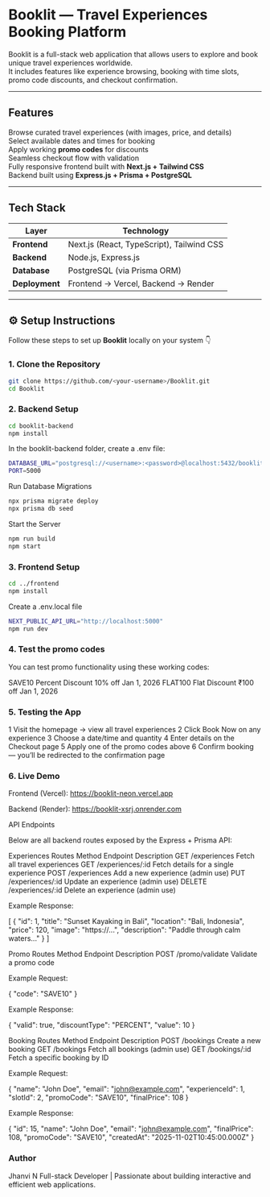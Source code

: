 #  Booklit — Travel Experiences Booking Platform  

Booklit is a full-stack web application that allows users to explore and book unique travel experiences worldwide.  
It includes features like experience browsing, booking with time slots, promo code discounts, and checkout confirmation.

---

##  Features

 Browse curated travel experiences (with images, price, and details)  
 Select available dates and times for booking  
 Apply working **promo codes** for discounts  
 Seamless checkout flow with validation  
 Fully responsive frontend built with **Next.js + Tailwind CSS**  
 Backend built using **Express.js + Prisma + PostgreSQL**  

---

##  Tech Stack

| Layer | Technology |
|--------|-------------|
| **Frontend** | Next.js (React, TypeScript), Tailwind CSS |
| **Backend** | Node.js, Express.js |
| **Database** | PostgreSQL (via Prisma ORM) |
| **Deployment** | Frontend → Vercel, Backend → Render |

---

## ⚙️ Setup Instructions

Follow these steps to set up **Booklit** locally on your system 👇

### 1. Clone the Repository

```bash
git clone https://github.com/<your-username>/Booklit.git
cd Booklit
```
### 2. Backend Setup
```bash
cd booklit-backend
npm install
```
In the booklit-backend folder, create a .env file:  
```bash
DATABASE_URL="postgresql://<username>:<password>@localhost:5432/booklit"
PORT=5000
```
Run Database Migrations  
```bash
npx prisma migrate deploy
npx prisma db seed

```
Start the Server
```bash
npm run build
npm start
```


### 3. Frontend Setup
```bash
cd ../frontend
npm install
```
Create a .env.local file
```bash
NEXT_PUBLIC_API_URL="http://localhost:5000"
npm run dev

```

### 4. Test the promo codes
You can test promo functionality using these working codes:

SAVE10	Percent Discount	10% off	Jan 1, 2026
FLAT100	Flat Discount	₹100 off	Jan 1, 2026

### 5. Testing the App

1 Visit the homepage → view all travel experiences
2️ Click Book Now on any experience
3️ Choose a date/time and quantity
4️ Enter details on the Checkout page
5️ Apply one of the promo codes above
6️ Confirm booking — you’ll be redirected to the confirmation page  

### 6. Live Demo

Frontend (Vercel): https://booklit-neon.vercel.app

Backend (Render): https://booklit-xsrj.onrender.com  

API Endpoints

Below are all backend routes exposed by the Express + Prisma API:

Experiences Routes
Method	Endpoint	Description
GET	/experiences	Fetch all travel experiences
GET	/experiences/:id	Fetch details for a single experience
POST	/experiences	Add a new experience (admin use)
PUT	/experiences/:id	Update an experience (admin use)
DELETE	/experiences/:id	Delete an experience (admin use)

Example Response:

[
  {
    "id": 1,
    "title": "Sunset Kayaking in Bali",
    "location": "Bali, Indonesia",
    "price": 120,
    "image": "https://...",
    "description": "Paddle through calm waters..."
  }
]

Promo Routes
Method	Endpoint	Description
POST	/promo/validate	Validate a promo code

Example Request:

{
  "code": "SAVE10"
}


Example Response:

{
  "valid": true,
  "discountType": "PERCENT",
  "value": 10
}

Booking Routes
Method	Endpoint	Description
POST	/bookings	Create a new booking
GET	/bookings	Fetch all bookings (admin use)
GET	/bookings/:id	Fetch a specific booking by ID

Example Request:

{
  "name": "John Doe",
  "email": "john@example.com",
  "experienceId": 1,
  "slotId": 2,
  "promoCode": "SAVE10",
  "finalPrice": 108
}


Example Response:

{
  "id": 15,
  "name": "John Doe",
  "email": "john@example.com",
  "finalPrice": 108,
  "promoCode": "SAVE10",
  "createdAt": "2025-11-02T10:45:00.000Z"
}

### Author

Jhanvi N
Full-stack Developer | Passionate about building interactive and efficient web applications.
